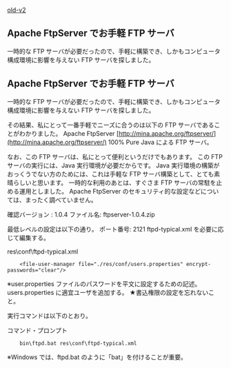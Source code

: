 [old-v2](ig100322-orig.html)

## Apache FtpServer でお手軽 FTP サーバ

一時的な FTP サーバが必要だったので、手軽に構築でき、しかもコンピュータ構成環境に影響を与えない FTP サーバを探しました。






## Apache FtpServer でお手軽 FTP サーバ


一時的な FTP サーバが必要だったので、手軽に構築でき、しかもコンピュータ構成環境に影響を与えない FTP サーバを探しました。

その結果、私にとって一番手軽でニーズに合うのは以下の FTP サーバであることがわかりました。
Apache FtpServer
  [http://mina.apache.org/ftpserver/](http://mina.apache.org/ftpserver/)
  100% Pure Java による FTP サーバ。


なお、この FTP サーバは、私にとって便利というだけでもあります。
この FTP サーバの実行には、Java 実行環境が必要だからです。
  Java 実行環境の構築がおっくうでない方のためには、これは手軽な FTP サーバ構築として、とても素晴らしいと思います。
  一時的な利用のあとは、すぐさま FTP サーバの常駐を止める運用としました。
  Apache FtpServer のセキュリティ的な設定などについては、まったく調べていません。

確認バージョン : 1.0.4
  ファイル名: ftpserver-1.0.4.zip


最低レベルの設定は以下の通り。
ポート番号: 2121
  ftpd-typical.xml を必要に応じて編集する。
  
  res\conf\ftpd-typical.xml
  
        <file-user-manager file="./res/conf/users.properties" encrypt-passwords="clear"/>
        
  ※user.properties ファイルのパスワードを平文に設定するための記述。
  users.properties に適宜ユーザを追加する。
  ★書込権限の設定を忘れないこと。
  


実行コマンドは以下のとおり。

  コマンド・プロンプト
  
        bin\ftpd.bat res\conf\ftpd-typical.xml
        
  ※Windows では、ftpd.bat のように「bat」を付けることが重要。